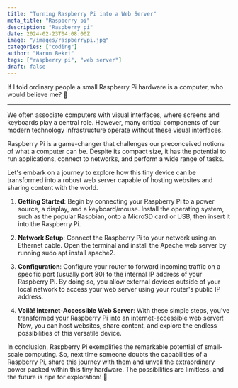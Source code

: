 ```yaml
---
title: "Turning Raspberry Pi into a Web Server"
meta_title: "Raspberry pi"
description: "Raspberry pi"
date: 2024-02-23T04:08:00Z
image: "/images/raspberrypi.jpg"
categories: ["coding"]
author: "Harun Bekri"
tags: ["raspberry pi", "web server"]
draft: false
---
```


If I told ordinary people a small Raspberry Pi hardware is a computer, who would believe me? 🤔

<hr>

We often associate computers with visual interfaces, where screens and keyboards play a central role. However, many critical components of our modern technology infrastructure operate without these visual interfaces.

Raspberry Pi is a game-changer that challenges our preconceived notions of what a computer can be. Despite its compact size, it has the potential to run applications, connect to networks, and perform a wide range of tasks.


Let's embark on a journey to explore how this tiny device can be transformed into a robust web server capable of hosting websites and sharing content with the world.

1. **Getting Started**: Begin by connecting your Raspberry Pi to a power source, a display, and a keyboard/mouse. Install the operating system, such as the popular Raspbian, onto a MicroSD card or USB, then insert it into the Raspberry Pi.

2. **Network Setup**: Connect the Raspberry Pi to your network using an Ethernet cable. Open the terminal and install the Apache web server by running sudo apt install apache2.

3. **Configuration**: Configure your router to forward incoming traffic on a specific port (usually port 80) to the internal IP address of your Raspberry Pi. By doing so, you allow external devices outside of your local network to access your web server using your router's public IP address.

4. **Voilà! Internet-Accessible Web Server**: With these simple steps, you've transformed your Raspberry Pi into an internet-accessible web server! Now, you can host websites, share content, and explore the endless possibilities of this versatile device.

In conclusion, Raspberry Pi exemplifies the remarkable potential of small-scale computing. So, next time someone doubts the capabilities of a Raspberry Pi, share this journey with them and unveil the extraordinary power packed within this tiny hardware. The possibilities are limitless, and the future is ripe for exploration! 🚀